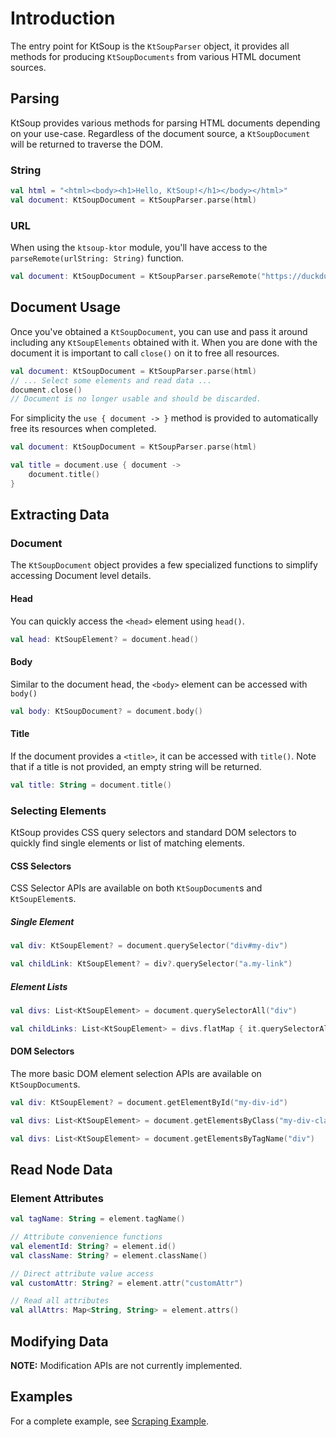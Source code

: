 # Introduction

The entry point for KtSoup is the `KtSoupParser` object, it provides all methods for producing `KtSoupDocuments` from
various HTML document sources.

## Parsing

KtSoup provides various methods for parsing HTML documents depending on your use-case.
Regardless of the document source, a `KtSoupDocument` will be returned to traverse the DOM.

### String

```kotlin
val html = "<html><body><h1>Hello, KtSoup!</h1></body></html>"
val document: KtSoupDocument = KtSoupParser.parse(html)
```

### URL

When using the `ktsoup-ktor` module, you'll have access to the `parseRemote(urlString: String)` function.

```kotlin
val document: KtSoupDocument = KtSoupParser.parseRemote("https://duckduckgo.com")
```

## Document Usage

Once you've obtained a `KtSoupDocument`, you can use and pass it around including any `KtSoupElements` obtained with it.
When you are done with the document it is important to call `close()` on it to free all resources.

```kotlin
val document: KtSoupDocument = KtSoupParser.parse(html)
// ... Select some elements and read data ...
document.close()
// Document is no longer usable and should be discarded.
```

For simplicity the `use { document -> }` method is provided to automatically free its resources when completed.

```kotlin
val document: KtSoupDocument = KtSoupParser.parse(html)

val title = document.use { document ->
    document.title()
}
```

## Extracting Data

### Document

The `KtSoupDocument` object provides a few specialized functions to simplify accessing Document level details.

#### Head

You can quickly access the `<head>` element using `head()`.

```kotlin
val head: KtSoupElement? = document.head()
```

#### Body

Similar to the document head, the `<body>` element can be accessed with `body()`

```kotlin
val body: KtSoupDocument? = document.body()
```

#### Title

If the document provides a `<title>`, it can be accessed with `title()`.
Note that if a title is not provided, an empty string will be returned.

```kotlin
val title: String = document.title()
```

### Selecting Elements

KtSoup provides CSS query selectors and standard DOM selectors to quickly find single elements or list of matching
elements.

#### CSS Selectors

CSS Selector APIs are available on both `KtSoupDocument`s and `KtSoupElement`s.

##### Single Element

```kotlin
val div: KtSoupElement? = document.querySelector("div#my-div")

val childLink: KtSoupElement? = div?.querySelector("a.my-link")
```

##### Element Lists

```kotlin
val divs: List<KtSoupElement> = document.querySelectorAll("div")

val childLinks: List<KtSoupElement> = divs.flatMap { it.querySelectorAll("a") }
```

#### DOM Selectors

The more basic DOM element selection APIs are available on `KtSoupDocument`s.

```kotlin
val div: KtSoupElement? = document.getElementById("my-div-id")
```

```kotlin
val divs: List<KtSoupElement> = document.getElementsByClass("my-div-class")
```

```kotlin
val divs: List<KtSoupElement> = document.getElementsByTagName("div")
```

## Read Node Data

### Element Attributes

```kotlin
val tagName: String = element.tagName()

// Attribute convenience functions
val elementId: String? = element.id()
val className: String? = element.className()

// Direct attribute value access
val customAttr: String? = element.attr("customAttr")

// Read all attributes
val allAttrs: Map<String, String> = element.attrs()
```

## Modifying Data

**NOTE:** Modification APIs are not currently implemented.

## Examples

For a complete example, see [Scraping Example](3-scraping-example.md).